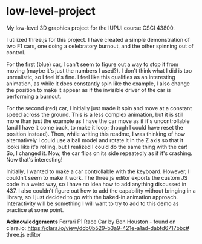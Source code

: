 # low-level-project
My low-level 3D graphics project for the IUPUI course CSCI 43800.

I utilized three.js for this project. I have created a simple demonstration of two F1 cars, one doing a celebratory burnout, and the other spinning out of control.

For the first (blue) car, I can't seem to figure out a way to stop it from moving (maybe it's just the numbers I used?). I don't think what I did is too unrealistic, so I feel it's fine. I feel like this qualifies as an interesting animation, as while it does constantly spin like the example, I also change the position to make it appear as if the invisible driver of the car is performing a burnout.

For the second (red) car, I initially just made it spin and move at a constant speed across the ground. This is a less complex animation, but it is still more than just the example as I have the car move as if it's uncontrollable (and I have it come back, to make it loop; though I could have reset the position instead). Then, while writing this readme, I was thinking of how alternatively I could use a ball model and rotate it in the Z axis so that it looks like it's rolling, but I realized I could do the same thing with the car! So, I changed it. Now, the car flips on its side repeatedly as if it's crashing. Now that's interesting!

Initially, I wanted to make a car controllable with the keyboard. However, I couldn't seem to make it work. The three.js editor exports the custom JS code in a weird way, so I have no idea how to add anything discussed in 437. I also couldn't figure out how to add the capability without bringing in a library, so I just decided to go with the baked-in animation approach. Interactivity will be something I will want to try to add to this demo as practice at some point.

**Acknowledgements**
Ferrari F1 Race Car by Ben Houston - found on clara.io: https://clara.io/view/dcb0b529-b3a9-421e-a1ad-dabfd6717bbc#
three.js editor
